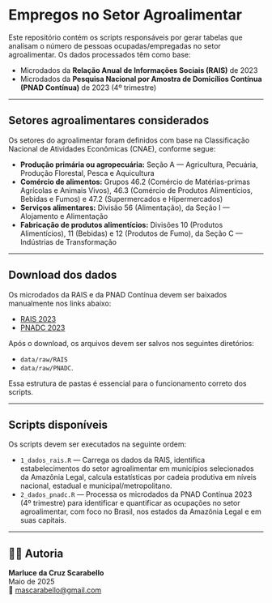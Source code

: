 # Empregos no Setor Agroalimentar

Este repositório contém os scripts responsáveis por gerar tabelas que analisam o número de pessoas ocupadas/empregadas no setor agroalimentar. Os dados processados têm como base:

- Microdados da **Relação Anual de Informações Sociais (RAIS)** de 2023  
- Microdados da **Pesquisa Nacional por Amostra de Domicílios Contínua (PNAD Contínua)** de 2023 (4º trimestre)

---

## Setores agroalimentares considerados

Os setores do agroalimentar foram definidos com base na Classificação Nacional de Atividades Econômicas (CNAE), conforme segue:

- **Produção primária ou agropecuária:** Seção A — Agricultura, Pecuária, Produção Florestal, Pesca e Aquicultura  
- **Comércio de alimentos:** Grupos 46.2 (Comércio de Matérias-primas Agrícolas e Animais Vivos), 46.3 (Comércio de Produtos Alimentícios, Bebidas e Fumos) e 47.2 (Supermercados e Hipermercados)  
- **Serviços alimentares:** Divisão 56 (Alimentação), da Seção I — Alojamento e Alimentação  
- **Fabricação de produtos alimentícios:** Divisões 10 (Produtos Alimentícios), 11 (Bebidas) e 12 (Produtos de Fumo), da Seção C — Indústrias de Transformação

---
## Download dos dados

Os microdados da RAIS e da PNAD Contínua devem ser baixados manualmente nos links abaixo:

- [RAIS 2023](https://drive.google.com/drive/folders/1sWHNUGiJG17KR9IRiNNCmjnCxY7ku6Hv?usp=drive_link)  
- [PNADC 2023](https://drive.google.com/drive/folders/1kK31mVT9ZIhEx1DpOzkfFFecBIogdPhI?usp=drive_link)

Após o download, os arquivos devem ser salvos nos seguintes diretórios:


- `data/raw/RAIS`
- `data/raw/PNADC`. 

Essa estrutura de pastas é essencial para o funcionamento correto dos scripts.

---

## Scripts disponíveis

Os scripts devem ser executados na seguinte ordem:

- `1_dados_rais.R` — Carrega os dados da RAIS, identifica estabelecimentos do setor agroalimentar em municípios selecionados da Amazônia Legal, calcula estatísticas por cadeia produtiva em níveis nacional, estadual e municipal/metropolitano.
- `2_dados_pnadc.R` — Processa os microdados da PNAD Contínua 2023 (4º trimestre) para identificar e quantificar as ocupações no setor agroalimentar, com foco no Brasil, nos estados da Amazônia Legal e em suas capitais.

---

## 👩‍💻 Autoria

**Marluce da Cruz Scarabello**  
Maio de 2025  
📧 mascarabello@gmail.com